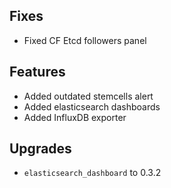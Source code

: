 ## Fixes

* Fixed CF Etcd followers panel

## Features

* Added outdated stemcells alert
* Added elasticsearch dashboards
* Added InfluxDB exporter

## Upgrades

* `elasticsearch_dashboard` to 0.3.2

